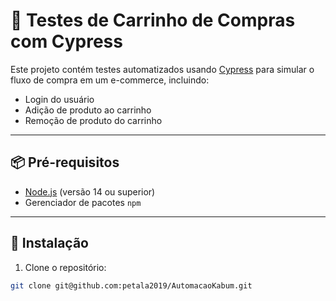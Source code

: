 # 🛒 Testes de Carrinho de Compras com Cypress

Este projeto contém testes automatizados usando [Cypress](https://www.cypress.io/) para simular o fluxo de compra em um e-commerce, incluindo:

- Login do usuário
- Adição de produto ao carrinho
- Remoção de produto do carrinho

---

## 📦 Pré-requisitos

- [Node.js](https://nodejs.org/) (versão 14 ou superior)
- Gerenciador de pacotes `npm` 

---

## 🚀 Instalação

1. Clone o repositório:

```bash
git clone git@github.com:petala2019/AutomacaoKabum.git


